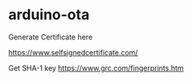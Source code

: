 # arduino-ota

Generate Certificate here

https://www.selfsignedcertificate.com/

Get SHA-1 key
https://www.grc.com/fingerprints.htm
